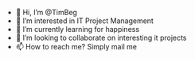 - 👋 Hi, I’m @TimBeg
- 👀 I’m interested in IT Project Management
- 🌱 I’m currently learning for happiness 
- 💞️ I’m looking to collaborate on interesting it projects
- 📫 How to reach me? Simply mail me

<!---
TimBeg/TimBeg is a ✨ special ✨ repository because its `README.md` (this file) appears on your GitHub profile.
You can click the Preview link to take a look at your changes.
--->

